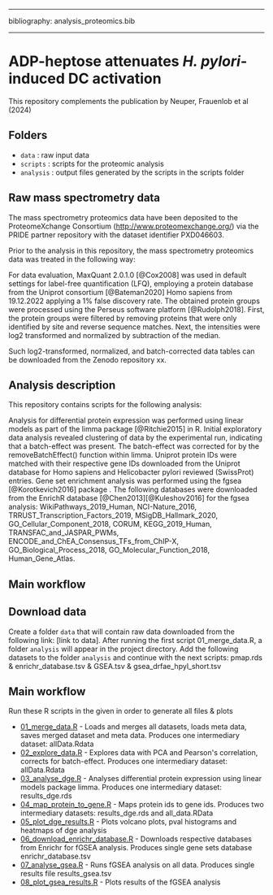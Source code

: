 ------------------------------------------------------------------------

bibliography: analysis_proteomics.bib

------------------------------------------------------------------------

# ADP-heptose attenuates *H. pylori*-induced DC activation

This repository complements the publication by Neuper, Frauenlob et al (2024)

## Folders

-   `data` : raw input data
-   `scripts` : scripts for the proteomic analysis
-   `analysis` : output files generated by the scripts in the scripts folder

## Raw mass spectrometry data

The mass spectrometry proteomics data have been deposited to the ProteomeXchange Consortium (<http://www.proteomexchange.org/>) via the PRIDE partner repository with the dataset identifier PXD046603.

Prior to the analysis in this repository, the mass spectrometry proteomics data was treated in the following way:

For data evaluation, MaxQuant 2.0.1.0 [@Cox2008] was used in default settings for label-free quantification (LFQ), employing a protein database from the Uniprot consortium [@Bateman2020] Homo sapiens from 19.12.2022 applying a 1% false discovery rate. The obtained protein groups were processed using the Perseus software platform [@Rudolph2018]. First, the protein groups were filtered by removing proteins that were only identified by site and reverse sequence matches. Next, the intensities were log2 transformed and normalized by subtraction of the median.

Such log2-transformed, normalized, and batch-corrected data tables can be downloaded from the Zenodo repository xx.

## Analysis description

This repository contains scripts for the following analysis:

Analysis for differential protein expression was performed using linear models as part of the limma package [@Ritchie2015] in R. Initial exploratory data analysis revealed clustering of data by the experimental run, indicating that a batch-effect was present. The batch-effect was corrected for by the removeBatchEffect() function within limma. Uniprot protein IDs were matched with their respective gene IDs downloaded from the Uniprot database for Homo sapiens and Helicobacter pylori reviewed (SwissProt) entries. Gene set enrichment analysis was performed using the fgsea [@Korotkevich2016] package . The following databases were downloaded from the EnrichR database [@Chen2013][@Kuleshov2016] for the fgsea analysis: WikiPathways_2019_Human, NCI-Nature_2016, TRRUST_Transcription_Factors_2019, MSigDB_Hallmark_2020, GO_Cellular_Component_2018, CORUM, KEGG_2019_Human, TRANSFAC_and_JASPAR_PWMs, ENCODE_and_ChEA_Consensus_TFs_from_ChIP-X, GO_Biological_Process_2018, GO_Molecular_Function_2018, Human_Gene_Atlas.

## Main workflow

## Download data

Create a folder `data` that will contain raw data downloaded from the following link: [link to data]. After running the first script 01_merge_data.R, a folder `analysis` will appear in the project directory. Add the following datasets to the folder `analysis` and continue with the next scripts: pmap.rds & enrichr_database.tsv & GSEA.tsv & gsea_drfae_hpyl_short.tsv

## Main workflow

Run these R scripts in the given in order to generate all files & plots

-   [01_merge_data.R](scripts/01_merge_data.R) - Loads and merges all datasets, loads meta data, saves merged dataset and meta data. Produces one intermediary dataset: allData.Rdata
-   [02_explore_data.R](scripts/02_explore_data.R) - Explores data with PCA and Pearson's correlation, corrects for batch-effect. Produces one intermediary dataset: allData.Rdata
-   [03_analyse_dge.R](scripts/03_analyse_dge.R) - Analyses differential protein expression using linear models package limma. Produces one intermediary dataset: results_dge.rds
-   [04_map_protein_to_gene.R](scripts/04_map_protein_to_gene.R) - Maps protein ids to gene ids. Produces two intermediary datasets: results_dge.rds and all_data.RData
-   [05_plot_dge_results.R](scripts/05_plot_dge_results.R) - Plots volcano plots, pval histograms and heatmaps of dge analysis
-   [06_download_enrichr_database.R](scripts/06_download_enrichr_database.R) - Downloads respective databases from Enrichr for fGSEA analysis. Produces single gene sets database enrichr_database.tsv
-   [07_analyse_gsea.R](scripts/07_analyse_gsea.R) - Runs fGSEA analysis on all data. Produces single results file results_gsea.tsv
-   [08_plot_gsea_results.R](scripts/08_plot_gsea_results.R) - Plots results of the fGSEA analysis
